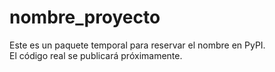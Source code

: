 # nombre_proyecto

Este es un paquete temporal para reservar el nombre en PyPI.  
El código real se publicará próximamente.
